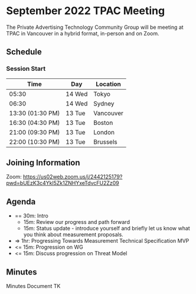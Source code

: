 # September 2022 TPAC Meeting

The Private Advertising Technology Community Group will be meeting at TPAC in Vancouver in a hybrid format, in-person and on Zoom. 

## Schedule

### Session Start

| Time             | Day    | Location      |
| ---------------- | ------ | ------------- |
| 05:30            | 14 Wed | Tokyo         |
| 06:30            | 14 Wed | Sydney        |
| 13:30 (01:30 PM) | 13 Tue | Vancouver     |
| 16:30 (04:30 PM) | 13 Tue | Boston        |
| 21:00 (09:30 PM) | 13 Tue | London        |
| 22:00 (10:30 PM) | 13 Tue | Brussels      |

## Joining Information

Zoom: https://us02web.zoom.us/j/2442125179?pwd=bUEzK3c4Ykl5Zk1ZNHYxeTdvcFU2Zz09

## Agenda

- == 30m: Intro
  - 15m: Review our progress and path forward
  - 15m: Status update - introduce yourself and briefly let us know what you think about measurement proposals.
- => 1hr: Progressing Towards Measurement Technical Specification MVP 
- <= 15m: Progression on WG
- <= 15m: Discuss progression on Threat Model

## Minutes

Minutes Document TK
